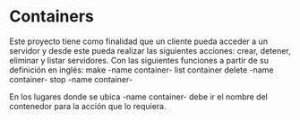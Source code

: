 # Containers

Este proyecto tiene como finalidad que un cliente pueda acceder a un servidor y desde este pueda realizar las siguientes acciones: crear, detener, eliminar y listar servidores.
Con las siguientes funciones a partir de su definición en inglés:
make -name container-
list container
delete -name container-
stop -name container-

En los lugares donde se ubica -name container- debe ir el nombre del contenedor para la acción que lo requiera.
